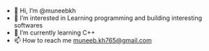- 👋 Hi, I’m @muneebkh
- 👀 I’m interested in Learning programming and building interesting softwares
- 🌱 I’m currently learning C++
- 📫 How to reach me muneeb.kh765@gmail.com
